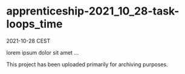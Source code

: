 # apprenticeship-2021_10_28-task-loops_time
2021-10-28 CEST

lorem ipsum dolor sit amet ...

This project has been uploaded primarily for archiving purposes.
